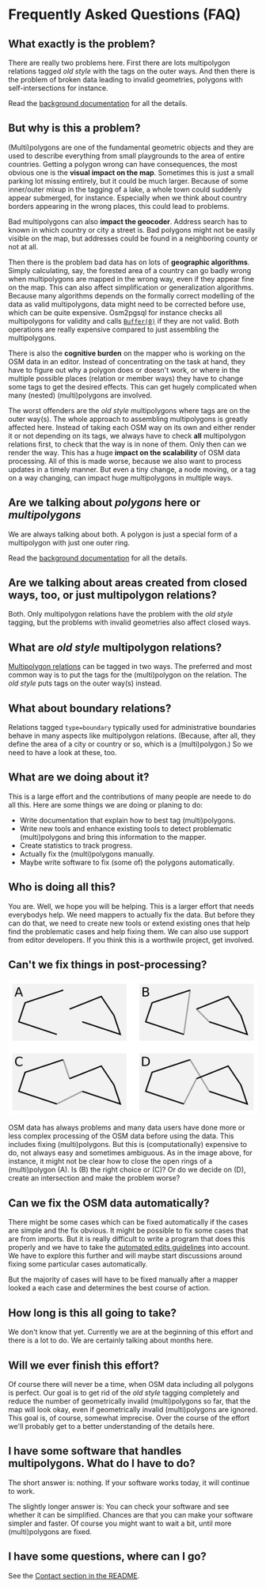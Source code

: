 
# Frequently Asked Questions (FAQ)

## What exactly is the problem?

There are really two problems here. First there are lots multipolygon relations
tagged *old style* with the tags on the outer ways. And then there is the
problem of broken data leading to invalid geometries, polygons with
self-intersections for instance.

Read the [background documentation](background.md) for all the details.

## But why is this a problem?

(Multi)polygons are one of the fundamental geometric objects and they are used
to describe everything from small playgrounds to the area of entire countries.
Getting a polygon wrong can have consequences, the most obvious one is the
**visual impact on the map**. Sometimes this is just a small parking lot
missing entirely, but it could be much larger. Because of some inner/outer
mixup in the tagging of a lake, a whole town could suddenly appear submerged,
for instance. Especially when we think about country borders appearing in the
wrong places, this could lead to problems.

Bad multipolygons can also **impact the geocoder**. Address search has to known
in which country or city a street is. Bad polygons might not be easily visible
on the map, but addresses could be found in a neighboring county or not at all.

Then there is the problem bad data has on lots of **geographic algorithms**.
Simply calculating, say, the forested area of a country can go badly wrong when
multipolygons are mapped in the wrong way, even if they appear fine on the map.
This can also affect simplification or generalization algorithms. Because many
algorithms depends on the formally correct modelling of the data as valid
multipolygons, data might need to be corrected before use, which can be quite
expensive. Osm2pgsql for instance checks all multipolygons for validity and
calls [`Buffer(0)`](http://postgis.net/docs/ST_Buffer.html) if they are not
valid. Both operations are really expensive compared to just assembling the
multipolygons.

There is also the **cognitive burden** on the mapper who is working on the OSM
data in an editor. Instead of concentrating on the task at hand, they have to
figure out why a polygon does or doesn't work, or where in the multiple
possible places (relation or member ways) they have to change some tags to get
the desired effects. This can get hugely complicated when many (nested)
(multi)polygons are involved.

The worst offenders are the *old style* multipolygons where tags are on the
outer way(s). The whole approach to assembling multipolygons is greatly
affected here. Instead of taking each OSM way on its own and either render it
or not depending on its tags, we always have to check **all** multipolygon
relations first, to check that the way is in none of them. Only then can we
render the way. This has a huge **impact on the scalability** of OSM data
processing. All of this is made worse, because we also want to process updates
in a timely manner. But even a tiny change, a node moving, or a tag on a way
changing, can impact huge multipolygons in multiple ways.


## Are we talking about *polygons* here or *multipolygons*

We are always talking about both. A polygon is just a special form of a
multipolygon with just one outer ring.

Read the [background documentation](background.md) for all the details.


## Are we talking about areas created from closed ways, too, or just multipolygon relations?

Both. Only multipolygon relations have the problem with the *old style* tagging,
but the problems with invalid geometries also affect closed ways.


## What are *old style* multipolygon relations?

[Multipolygon
relations](http://wiki.openstreetmap.org/wiki/Relation:multipolygon) can be
tagged in two ways. The preferred and most common way is to put the tags for
the (multi)polygon on the relation. The *old style* puts tags on the outer
way(s) instead.


## What about boundary relations?

Relations tagged `type=boundary` typically used for administrative boundaries
behave in many aspects like multipolygon relations. (Because, after all, they
define the area of a city or country or so, which is a (multi)polygon.) So we
need to have a look at these, too.


## What are we doing about it?

This is a large effort and the contributions of many people are neede to do
all this. Here are some things we are doing or planing to do:

* Write documentation that explain how to best tag (multi)polygons.
* Write new tools and enhance existing tools to detect problematic
  (multi)polygons and bring this information to the mapper.
* Create statistics to track progress.
* Actually fix the (multi)polygons manually.
* Maybe write software to fix (some of) the polygons automatically.


## Who is doing all this?

You are. Well, we hope you will be helping. This is a larger effort that needs
everybodys help. We need mappers to actually fix the data. But before they can
do that, we need to create new tools or extend existing ones that help find the
problematic cases and help fixing them. We can also use support from editor
developers. If you think this is a worthwile project, get involved.


## Can't we fix things in post-processing?

![Closing rings automatically is hard](closing-rings.png)

OSM data has always problems and many data users have done more or less complex
processing of the OSM data before using the data. This includes fixing
(multi)polygons. But this is (computationally) expensive to do, not always easy
and sometimes ambiguous. As in the image above, for instance, it might not be
clear how to close the open rings of a (multi)polygon (A). Is (B) the right
choice or (C)? Or do we decide on (D), create an intersection and make the
problem worse?


## Can we fix the OSM data automatically?

There might be some cases which can be fixed automatically if the cases are
simple and the fix obvious. It might be possible to fix some cases that
are from imports. But it is really difficult to write a program that does
this properly and we have to take the [automated edits
guidelines](http://wiki.openstreetmap.org/wiki/Automated_edits) into account.
We have to explore this further and will maybe start discussions around fixing
some particular cases automatically.

But the majority of cases will have to be fixed manually after a mapper looked
a each case and determines the best course of action.


## How long is this all going to take?

We don't know that yet. Currently we are at the beginning of this effort and
there is a lot to do. We are certainly talking about months here.


## Will we ever finish this effort?

Of course there will never be a time, when OSM data including all polygons is
perfect. Our goal is to get rid of the *old style* tagging completely and
reduce the number of geometrically invalid (multi)polygons so far, that the
map will look okay, even if geometrically invalid (multi)polygons are ignored.
This goal is, of course, somewhat imprecise. Over the course of the effort
we'll probably get to a better understanding of the details here.


## I have some software that handles multipolygons. What do I have to do?

The short answer is: nothing. If your software works today, it will continue to
work.

The slightly longer answer is: You can check your software and see whether it
can be simplified. Chances are that you can make your software simpler and
faster. Of course you might want to wait a bit, until more (multi)polygons are
fixed.


## I have some questions, where can I go?

See the [Contact section in the README](../README.md#contact).

